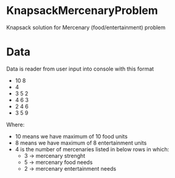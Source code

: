 # KnapsackMercenaryProblem
Knapsack solution for Mercenary (food/entertainment) problem

# Data
Data is reader from user input into console with this format

* 10 8
* 4
* 3 5 2
* 4 6 3
* 2 4 6
* 3 5 9

Where:
* 10 means we have maximum of 10 food units
* 8 means we have maximum of 8 entertainment units
* 4 is the number of mercenaries listed in below rows in which:
  * 3 -> mercenary strenght
  * 5 -> mercenary food needs
  * 2 -> mercenary entertainment needs
